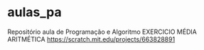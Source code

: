 # aulas_pa
Repositório aula de Programação e Algoritmo
EXERCICIO MÉDIA ARITMÉTICA  https://scratch.mit.edu/projects/663828891
